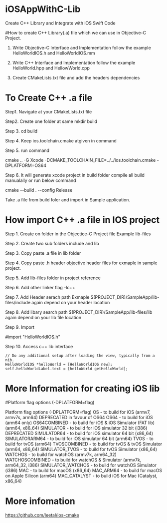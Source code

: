 # iOSAppWithC-Lib
Create C++ Library and Integrate with iOS Swift Code


#How to create C++ Library(.a) file which we can use in Objective-C Project.
1. Write Objective-C Interface and Implementation follow the example HelloWorldIOS.h and HelloWorldIOS.mm 
2. Write C++ Interface and Implementation follow the example HelloWorld.hpp and HellowWorld.cpp

3. Create CMakeLists.txt file and add the headers dependencies 



# To Create C++ .a file 

Step1. Navigate at your CMakeLists.txt file

Step2. Create one folder at same mkdir build 

Step 3. cd build

Step 4. Keep ios.toolchain.cmake atgiven in command

Step 5. run command 

cmake .. -G Xcode -DCMAKE_TOOLCHAIN_FILE=../../ios.toolchain.cmake -DPLATFORM=OS64

Step 6. It will generate xcode project in build folder compile all build manualally or run below command 

cmake --build . --config Release

Take .a file from build foler and import in Sample application.

# How import C++ .a file in IOS  project

Step 1. Create on folder in the Objectice-C Project file Example lib-files 

Step 2. Create two sub folders include and lib

Step 3. Copy paste .a file in lib folder 

Step 4. Copy paste .h header objective header files for exmaple in sample project.

Step 5. Add lib-files folder in project reference 

Step 6. Add other linker flag -lc++

Step 7. Add Header serach path Exmaple $(PROJECT_DIR)/SampleApp/lib-files/include again depend on your header location 

Step 8. Add libary search path $(PROJECT_DIR)/SampleApp/lib-files/lib again depend on your lib file  location 

Step 9. Import 

#import "HelloWorldIOS.h"

Step 10. Access c++ lib interface  

    // Do any additional setup after loading the view, typically from a nib.
    HelloWorldIOS *helloWorld = [HelloWorldIOS new];
    self.helloWorldLabel.text = [helloWorld getHelloWorld];





# More Information for creating iOS lib 

#Platform flag options (-DPLATFORM=flag)

Platform flag options (-DPLATFORM=flag)
OS - to build for iOS (armv7, armv7s, arm64) DEPRECATED in favour of OS64
OS64 - to build for iOS (arm64 only)
OS64COMBINED - to build for iOS & iOS Simulator (FAT lib) (arm64, x86_64)
SIMULATOR - to build for iOS simulator 32 bit (i386) DEPRECATED
SIMULATOR64 - to build for iOS simulator 64 bit (x86_64)
SIMULATORARM64 - to build for iOS simulator 64 bit (arm64)
TVOS - to build for tvOS (arm64)
TVOSCOMBINED - to build for tvOS & tvOS Simulator (arm64, x86_64)
SIMULATOR_TVOS - to build for tvOS Simulator (x86_64)
WATCHOS - to build for watchOS (armv7k, arm64_32)
WATCHOSCOMBINED - to build for watchOS & Simulator (armv7k, arm64_32, i386)
SIMULATOR_WATCHOS - to build for watchOS Simulator (i386)
MAC - to build for macOS (x86_64)
MAC_ARM64 - to build for macOS on Apple Silicon (arm64)
MAC_CATALYST - to build iOS for Mac (Catalyst, x86_64)


# More infomation 

https://github.com/leetal/ios-cmake
